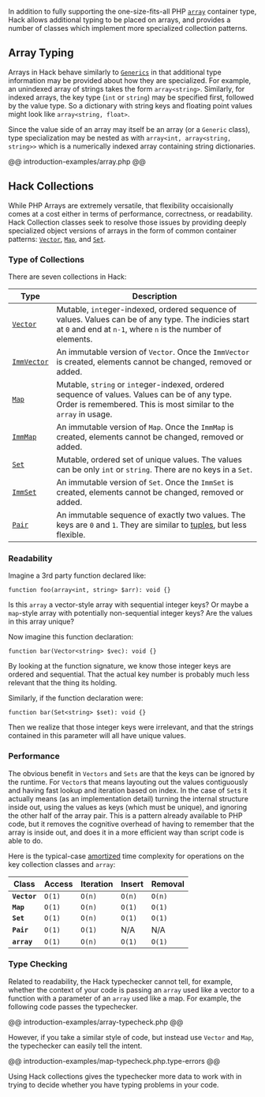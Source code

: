 In addition to fully supporting the one-size-fits-all PHP [`array`](http://php.net/types.array) container type, Hack allows additional typing to be placed on arrays, and provides a number of classes which implement more specialized collection patterns.

## Array Typing

Arrays in Hack behave similarly to [`Generics`](/hack/generics/) in that additional type information may be provided about how they are specialized.  For example, an unindexed array of strings takes the form `array<string>`.  Similarly, for indexed arrays, the key type (`int` or `string`) may be specified first, followed by the value type.  So a dictionary with string keys and floating point values might look like `array<string, float>`.

Since the value side of an array may itself be an array (or a `Generic` class), type specialization may be nested as with `array<int, array<string, string>>` which is a numerically indexed array containing string dictionaries.

@@ introduction-examples/array.php @@

## Hack Collections

While PHP Arrays are extremely versatile, that flexibility occaisionally comes at a cost either in terms of performance, correctness, or readability.  Hack Collection classes seek to resolve those issues by providing deeply specialized object versions of arrays in the form of common container patterns: [`Vector`](/hack/reference/class/Vector/), [`Map`](/hack/reference/class/Map/), and [`Set`](/hack/reference/class/Set/).

### Type of Collections

There are seven collections in Hack:

Type | Description
-----|------------
[`Vector`](/hack/reference/class/Vector/) | Mutable, `int`eger-indexed, ordered sequence of values. Values can be of any type. The indicies start at `0` and end at `n-1`, where `n` is the number of elements.
[`ImmVector`](/hack/reference/class/ImmVector/) | An immutable version of `Vector`. Once the `ImmVector` is created, elements cannot be changed, removed or added.
[`Map`](/hack/reference/class/Map/) | Mutable, `string` or `int`eger-indexed, ordered sequence of values. Values can be of any type. Order is remembered. This is most similar to the `array` in usage.
[`ImmMap`](/hack/reference/class/ImmMap/) | An immutable version of `Map`. Once the `ImmMap` is created, elements cannot be changed, removed or added.
[`Set`](/hack/reference/class/Set/) | Mutable, ordered set of unique values. The values can be only `int` or `string`. There are no keys in a `Set`.
[`ImmSet`](/hack/reference/class/ImmSet/) | An immutable version of `Set`. Once the `ImmSet` is created, elements cannot be changed, removed or added.
[`Pair`](/hack/reference/class/Pair/) | An immutable sequence of exactly two values. The keys are `0` and `1`. They are similar to [tuples](../types/type-system.md), but less flexible.

### Readability

Imagine a 3rd party function declared like:

`function foo(array<int, string> $arr): void {}`

Is this `array` a vector-style array with sequential integer keys? Or maybe a `map`-style array with potentially non-sequential integer keys? Are the values in this array unique?

Now imagine this function declaration:

`function bar(Vector<string> $vec): void {}`

By looking at the function signature, we know those integer keys are ordered and sequential.  That the actual key number is probably much less relevant that the thing its holding.

Similarly, if the function declaration were:

`function bar(Set<string> $set): void {}`

Then we realize that those integer keys were irrelevant, and that the strings contained in this parameter will all have unique values.

### Performance

The obvious benefit in `Vectors` and `Sets` are that the keys can be ignored by the runtime.  For `Vector`s that means layouting out the values contiguously and having fast lookup and iteration based on index.  In the case of `Set`s it actually means (as an implementation detail) turning the internal structure inside out, using the values as keys (which must be unique), and ignoring the other half of the array pair.  This is a pattern already available to PHP code, but it removes the cognitive overhead of having to remember that the array is inside out, and does it in a more efficient way than script code is able to do.

Here is the typical-case [amortized](https://en.wikipedia.org/wiki/Amortized_analysis) time complexity for operations on the key collection classes and `array`:

Class | Access | Iteration | Insert | Removal
------|--------|-----------|--------|--------
**`Vector`** | `O(1)` | `O(n)` | `O(n)` | `O(n)`
**`Map`** | `O(1)` | `O(n)` | `O(1)` | `O(1)`
**`Set`** | `O(1)` | `O(n)` | `O(1)` | `O(1)`
**`Pair`** | `O(1)` | `O(1)` | N/A | N/A
**`array`** | `O(1)` | `O(n)` | `O(1)` | `O(1)`


### Type Checking

Related to readability, the Hack typechecker cannot tell, for example, whether the context of your code is passing an `array` used like a vector to a function with a parameter of an `array` used like a map. For example, the following code passes the typechecker.

@@ introduction-examples/array-typecheck.php @@

However, if you take a similar style of code, but instead use `Vector` and `Map`, the typechecker can easily tell the intent.

@@ introduction-examples/map-typecheck.php.type-errors @@

Using Hack collections gives the typechecker more data to work with in trying to decide whether you have typing problems in your code.
